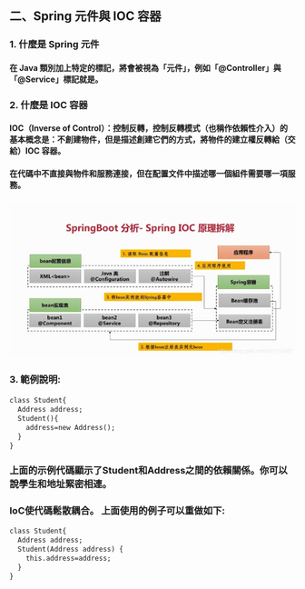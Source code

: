 ## 二、Spring 元件與 IOC 容器
### 1. 什麼是 Spring 元件
#### 在 Java 類別加上特定的標記，將會被視為「元件」，例如「@Controller」與「@Service」標記就是。

### 2. 什麼是 IOC 容器
#### IOC（Inverse of Control）：控制反轉，控制反轉模式（也稱作依賴性介入）的基本概念是：不創建物件，但是描述創建它們的方式，將物件的建立權反轉給（交給）IOC 容器。
#### 在代碼中不直接與物件和服務連接，但在配置文件中描述哪一個組件需要哪一項服務。
### <img src="images/ioc.jpg">

### 3. 範例說明: 
    class Student{
      Address address;
      Student(){
        address=new Address();
      }
    }
    
### 上面的示例代碼顯示了Student和Address之間的依賴關係。你可以說學生和地址緊密相連。
### IoC使代碼鬆散耦合。 上面使用的例子可以重做如下:
    class Student{
      Address address;
      Student(Address address) {
        this.address=address;
      }
    }



